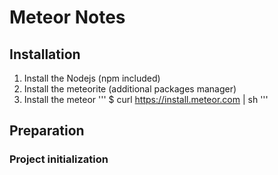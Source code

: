 # Meteor Notes

## Installation

1. Install the Nodejs (npm included)
2. Install the meteorite (additional packages manager)
3. Install the meteor
'''
$ curl https://install.meteor.com | sh
'''

## Preparation 

### Project initialization 